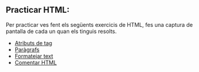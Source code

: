 ## Practicar HTML:

Per practicar ves fent els següents exercicis de HTML, fes una captura de pantalla de cada un quan els tinguis resolts.

- [Atributs de tag](https://www.w3schools.com/html/exercise.asp?filename=exercise_html_attributes1)
- [Paràgrafs](https://www.w3schools.com/html/exercise.asp?filename=exercise_html_paragraphs1)
- [Formatejar text](https://www.w3schools.com/html/exercise.asp?filename=exercise_html_formatting1)
- [Comentar HTML](https://www.w3schools.com/html/exercise.asp?filename=exercise_html_comments1)
